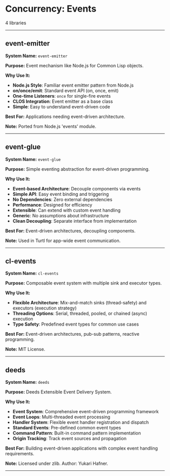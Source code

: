 # Concurrency: Events

4 libraries

---

## event-emitter

**System Name:** `event-emitter`

**Purpose:** Event mechanism like Node.js for Common Lisp objects.

**Why Use It:**
- **Node.js Style**: Familiar event emitter pattern from Node.js
- **on/once/emit**: Standard event API (on, once, emit)
- **One-time Listeners**: `once` for single-fire events
- **CLOS Integration**: Event emitter as a base class
- **Simple**: Easy to understand event-driven code

**Best For:** Applications needing event-driven architecture.

**Note:** Ported from Node.js 'events' module.

---


## event-glue

**System Name:** `event-glue`

**Purpose:** Simple eventing abstraction for event-driven programming.

**Why Use It:**
- **Event-based Architecture**: Decouple components via events
- **Simple API**: Easy event binding and triggering
- **No Dependencies**: Zero external dependencies
- **Performance**: Designed for efficiency
- **Extensible**: Can extend with custom event handling
- **Generic**: No assumptions about infrastructure
- **Clean Decoupling**: Separate interface from implementation

**Best For:** Event-driven architectures, decoupling components.

**Note:** Used in Turtl for app-wide event communication.

---


## cl-events

**System Name:** `cl-events`

**Purpose:** Composable event system with multiple sink and executor types.

**Why Use It:**
- **Flexible Architecture**: Mix-and-match sinks (thread-safety) and executors (execution strategy)
- **Threading Options**: Serial, threaded, pooled, or chained (async) execution
- **Type Safety**: Predefined event types for common use cases

**Best For:** Event-driven architectures, pub-sub patterns, reactive programming.

**Note:** MIT License.

---


## deeds

**System Name:** `deeds`

**Purpose:** Deeds Extensible Event Delivery System.

**Why Use It:**
- **Event System**: Comprehensive event-driven programming framework
- **Event Loops**: Multi-threaded event processing
- **Handler System**: Flexible event handler registration and dispatch
- **Standard Events**: Pre-defined common event types
- **Command Pattern**: Built-in command pattern implementation
- **Origin Tracking**: Track event sources and propagation

**Best For:** Building event-driven applications with complex event handling requirements.

**Note:** Licensed under zlib. Author: Yukari Hafner.

---


